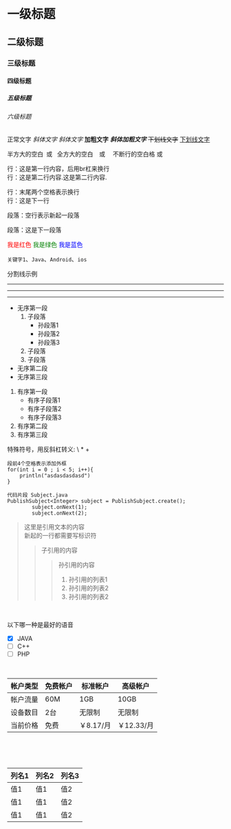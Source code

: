 # 一级标题
## 二级标题
### 三级标题
#### 四级标题
##### 五级标题
###### 六级标题

正常文字
*斜体文字* _斜体文字_
**加粗文字**
***斜体加粗文字***
~~下划线文字~~
<u>下划线文字</u>


半方大的空白&ensp;或&#8194;
全方大的空白&emsp;或&#8195;
不断行的空白格&nbsp;或&#160;


行：这是第一行内容，后用br杠来换行<br/>
行：这是第二行内容.这是第二行内容.

行：末尾两个空格表示换行  
行：这是下一行

段落：空行表示新起一段落

段落：这是下一段落

<font color=red>我是红色</font>
<font color=#008000>我是绿色</font>
<font color=Blue>我是蓝色</font>

`关键字1`、`Java`、`Android`、`ios`

分割线示例
***
---
___

 * 无序第一段
   1. 子段落
      - 孙段落1
      - 孙段落2
      - 孙段落3
   2. 子段落
   3. 子段落
 * 无序第二段
 * 无序第三段
  

1. 有序第一段
   - 有序子段落1
   - 有序子段落2
   - 有序子段落3
1. 有序第二段
1. 有序第三段

特殊符号，用反斜杠转义:  \\  \*  \+

    段前4个空格表示添加外框
    for(int i = 0 ; i < 5; i++){
        println("asdasdasdasd")
    }

```
代码片段 Subject.java
PublishSubject<Integer> subject = PublishSubject.create();
        subject.onNext(1);
        subject.onNext(2);
```

> 这里是引用文本的内容  
> 新起的一行都需要写标识符
> > 子引用的内容
> > > 孙引用的内容
> > > 1. 孙引用的列表1
> > > 2. 孙引用的列表2
> > > 3. 孙引用的列表2

<br>

以下哪一种是最好的语音
* [x] JAVA
* [ ] C++
* [ ] PHP

<br>

| 帐户类型 | 免费帐户 | 标准帐户 | 高级帐户 |
| --- | --- | --- | --- |
| 帐户流量 | 60M | 1GB | 10GB |
| 设备数目 | 2台 | 无限制 | 无限制 |
| 当前价格 | 免费 | ￥8.17/月 | ￥12.33/月|

<br>
<br>
<br>

|  列名1  |  列名2  |  列名3  |
|----|--|-|
|  值1    |   值1   |  值2    |
|  值1    |   值1   |  值2    |
|  值1    |   值1   |  值2    |